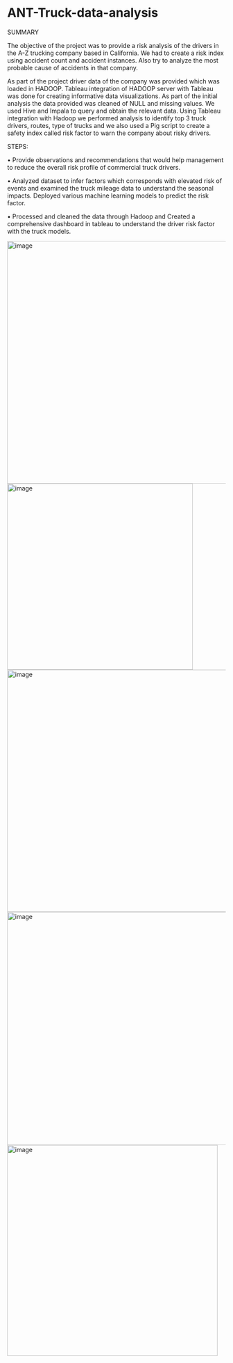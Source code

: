 # ANT-Truck-data-analysis

SUMMARY

The objective of the project was to provide a risk analysis of the drivers in the A-Z trucking company based in California. We had to create a risk index using accident count and accident instances. Also try to analyze the most probable cause of accidents in that company.

As part of the project driver data of the company was provided which was loaded in HADOOP. Tableau integration of HADOOP server with Tableau was done for creating informative data visualizations. As part of the initial analysis the data provided was cleaned of NULL and missing values. We used Hive and Impala to query and obtain the relevant data. Using Tableau integration with Hadoop we performed analysis to identify top 3 truck drivers, routes, type of trucks and we also used a Pig script to create a safety index called risk factor to warn the company about risky drivers.

STEPS:

•	Provide observations and recommendations that would help management to reduce the overall risk profile of commercial truck drivers.

•	Analyzed dataset to infer factors which corresponds with elevated risk of events and examined the truck mileage data to understand the seasonal impacts. Deployed various machine learning models to predict the risk factor.

•	Processed and cleaned the data through Hadoop and Created a comprehensive dashboard in tableau to understand the driver risk factor with the truck models. 


<img width="558" alt="image" src="https://user-images.githubusercontent.com/106167638/215358641-6e9f0662-4380-4b17-be66-4544c92559f4.png">

<img width="428" alt="image" src="https://user-images.githubusercontent.com/106167638/215358714-3894daf1-f5ac-421d-a83c-e69b306fb562.png">
<img width="557" alt="image" src="https://user-images.githubusercontent.com/106167638/215358766-2a222b72-7787-4744-8001-a2043fc27e1f.png">
<img width="536" alt="image" src="https://user-images.githubusercontent.com/106167638/215358785-ba430238-3e10-47c7-a8f6-8d0896e28865.png">
<img width="485" alt="image" src="https://user-images.githubusercontent.com/106167638/215358938-bcec0b3b-8499-4d08-8023-6138e0ea2568.png">


